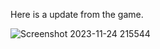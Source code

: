 Here is a update from the game.   


![Screenshot 2023-11-24 215544](https://github.com/Saurabh5240/Game-Off-2023/assets/129985013/21e4dae4-40a8-4af1-ab4a-562d4dd54a44)

